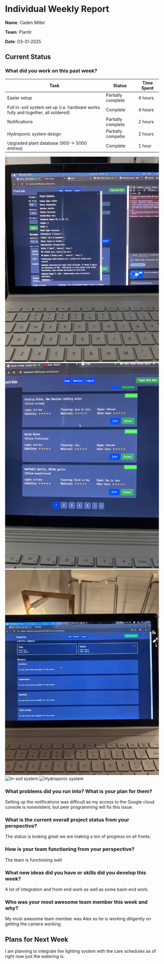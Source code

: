 # Individual Weekly Report

**Name**: Caden Miller

**Team**: Plantir

**Date**: 03-31-2025

## Current Status

### What did _you_ work on this past week?

| Task | Status | Time Spent | 
| ---- | ------ | ---------- |
|Easier setup|Partially complete|4 hours|
|Full in-soil system set up (i.e. hardware works fully and together, all soldered)|Complete|4 hours|
|Notifications|Partially complete|2 hours|
|Hydroponic system design|Partially compelte|2 hours|
|Upgraded plant database (900 -> 5000 entries)|Complete|1 hour|


![UI1](./assets/UI1.jpg)
![UI2](./assets/UI2.jpg)
![UI3](./assets/UI3.jpg)
![In-soil system](./assets/pot3.jpg)
![Hydroponic system](./assets/hydroponic.jpg)


### What problems did you run into? What is your plan for them?
Setting up the notifications was difficult as my access to the Google cloud console is nonexistent, but peer programming will fix this issue.


### What is the current overall project status from your perspective? 
The status is looking great we are making a ton of progress on all fronts.


### How is your team functioning from your perspective?
The team is functioning well


### What new ideas did you have or skills did you develop this week?
A lot of integration and front-end work as well as some back-end work.


### Who was your most awesome team member this week and why?
My most awesome team member was Alex as he is working diligently on getting the camera working.


## Plans for Next Week
I am planning to integrate the lighting system with the care schedules as of right now just the watering is.

